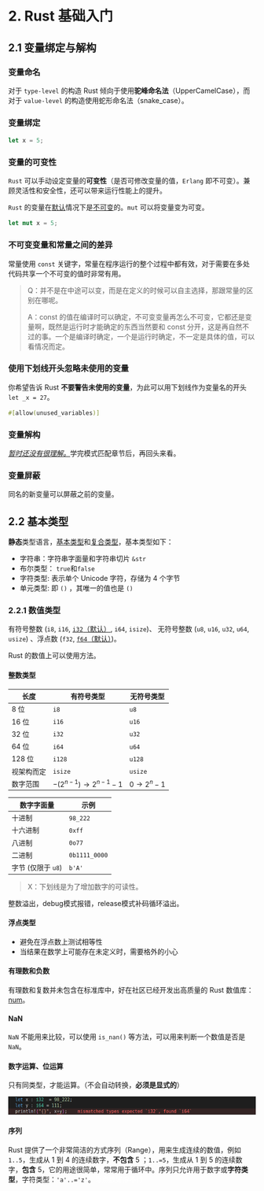 # 2. Rust 基础入门

## 2.1 变量绑定与解构

### 变量命名

对于 `type-level` 的构造 Rust 倾向于使用**驼峰命名法**（UpperCamelCase），而对于 `value-level` 的构造使用蛇形命名法（snake_case）。

### 变量绑定

```Rust
let x = 5;
```

### 变量的可变性

`Rust` 可以手动设定变量的**可变性**（是否可修改变量的值，`Erlang` 即不可变）。兼顾灵活性和安全性，还可以带来运行性能上的提升。

`Rust` 的变量在<u>默认</u>情况下是<u>不可变</u>的。`mut` 可以将变量变为可变。

```Rust
let mut x = 5;
```

### 不可变变量和常量之间的差异

常量使用 `const` 关键字，常量在程序运行的整个过程中都有效，对于需要在多处代码共享一个不可变的值时非常有用。

> Q：并不是在中途可以变，而是在定义的时候可以自主选择，那跟常量的区别在哪呢。
>
> A：const 的值在编译时可以确定，不可变变量再怎么不可变，它都还是变量啊，既然是运行时才能确定的东西当然要和 const 分开，这是再自然不过的事。一个是编译时确定，一个是运行时确定，不一定是具体的值，可以看情况而定。

### 使用下划线开头忽略未使用的变量

你希望告诉 Rust **不要警告未使用的变量**，为此可以用下划线作为变量名的开头`let _x = 27`。

```rust
#[allow(unused_variables)]
```

### 变量解构

<u>*暂时还没有很理解。*</u>学完模式匹配章节后，再回头来看。

### 变量屏蔽

同名的新变量可以屏蔽之前的变量。

## 2.2 基本类型

**静态**类型语言，<u>基本类型</u>和<u>复合类型</u>，基本类型如下：

- 字符串：字符串字面量和字符串切片 `&str`
- 布尔类型： `true`和`false`
- 字符类型: 表示单个 Unicode 字符，存储为 4 个字节
- 单元类型: 即 `()` ，其唯一的值也是 `()`

### 2.2.1 数值类型

有符号整数 (`i8`, `i16`, <u>`i32`（默认）</u>, `i64`, `isize`)、 无符号整数 (`u8`, `u16`, `u32`, `u64`, `usize`) 、浮点数 (`f32`, <u>`f64`（默认）</u>)。

Rust 的数值上可以使用方法。

#### 整数类型

| 长度       | 有符号类型                        | 无符号类型    |
| ---------- | --------------------------------- | ------------- |
| 8 位       | `i8`                              | `u8`          |
| 16 位      | `i16`                             | `u16`         |
| 32 位      | `i32`                             | `u32`         |
| 64 位      | `i64`                             | `u64`         |
| 128 位     | `i128`                            | `u128`        |
| 视架构而定 | `isize`                           | `usize`       |
| 数字范围   | $-(2^{n - 1}) \to  2^{n - 1} - 1$ | $0 \to 2^n-1$ |

| 数字字面量         | 示例          |
| ------------------ | ------------- |
| 十进制             | `98_222`      |
| 十六进制           | `0xff`        |
| 八进制             | `0o77`        |
| 二进制             | `0b1111_0000` |
| 字节 (仅限于 `u8`) | `b'A'`        |

> X：下划线是为了增加数字的可读性。

整数溢出，debug模式报错，release模式补码循环溢出。

#### 浮点类型

- 避免在浮点数上测试相等性
- 当结果在数学上可能存在未定义时，需要格外的小心

#### 有理数和负数

有理数和复数并未包含在标准库中，好在社区已经开发出高质量的 Rust 数值库：[num](https://crates.io/crates/num)。

#### NaN

`NaN` 不能用来比较，可以使用 `is_nan()` 等方法，可以用来判断一个数值是否是 `NaN`。

#### 数字运算、位运算

只有同类型，才能运算。（不会自动转换，**必须是显式的**）

![image-20220711154142423](https://raw.githubusercontent.com/Yuukina/XSJ-Img/main/img/image-20220711154142423.png)

#### 序列

Rust 提供了一个非常简洁的方式序列（Range），用来生成连续的数值，例如 `1..5`，生成从 1 到 4 的连续数字，**不包含** 5 ；`1..=5`，生成从 1 到 5 的连续数字，**包含** 5，它的用途很简单，常常用于循环中。序列只允许用于数字或**字符类型**，字符类型：`'a'..='z'`。<font color="white">浮点数好像不行</font>
